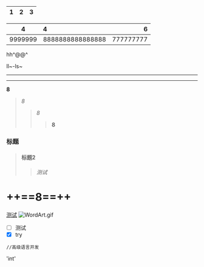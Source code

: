 |1|2|3|
|--|--|--|

|4|4|6|
|:--:|:--|--------:|
|9999999|8888888888888888|777777777|

hh^@@^

ll~-ls~

--------------

****

**8**
>*8*
>>_8_
>>>__8__
### 标题 ###
>#### 标题2 ####
>>###### 测试 ######
# ++**==8==**++
[测试]()
![WordArt.gif](0)
- [ ] 测试
- [x] try
```
//高级语言开发
```
'int'

